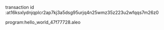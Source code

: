 transaction id :at16ksxlydnjqplcr2ap7kj3a5dsg95urjq4n25wmz35z223u2wfqqs7m26z0

program:hello_world_47f77728.aleo
